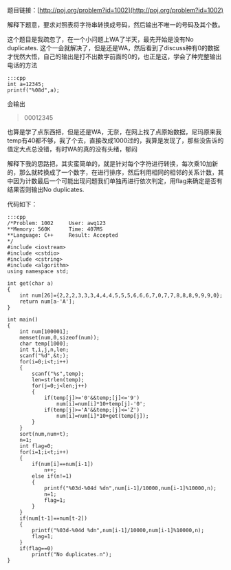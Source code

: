 <!--
.. title: POJ 1002 487-3279 C++版
.. slug: poj-1002
.. date: 2013-04-07T06:18:53+08:00
.. tags:
.. link:
.. description:
.. type: text
-->

题目链接：[http://poj.org/problem?id=1002](http://poj.org/problem?id=1002)


解释下题意，要求对照表将字符串转换成号码，然后输出不唯一的号码及其个数。

这个题目是我疏忽了，在一个小问题上WA了半天，最先开始是没有No duplicates. 这个一会就解决了，但是还是WA，然后看到了discuss种有0的数据才恍然大悟，自己的输出是打不出数字前面的0的，也正是这，学会了种完整输出电话的方法

	:::cpp
	int a=12345;
	printf("%08d",a);

会输出

>00012345

也算是学了点东西把，但是还是WA，无奈，在网上找了点原始数据，尼玛原来我temp有40都不够，我了个去，直接改成1000过的，我算是发现了，那些没告诉的值定大点总没错，有时WA的真的没有头绪，郁闷

解释下我的思路把，其实蛮简单的，就是针对每个字符进行转换，每次乘10加新的，那么就转换成了一个数字，在进行排序，然后利用相同的相邻的关系计数，其中因为计数最后一个可能出现问题我们单独再进行依次判定，用flag来确定是否有结果否则输出No duplicates.

代码如下：

	:::cpp
	/*Problem: 1002		User: awq123
	**Memory: 560K		Time: 407MS
	**Language: C++		Result: Accepted
	*/
	#include <iostream>
	#include <cstdio>
	#include <cstring>
	#include <algorithm>
	using namespace std;

	int get(char a)
	{
		int num[26]={2,2,2,3,3,3,4,4,4,5,5,5,6,6,6,7,0,7,7,8,8,8,9,9,9,0};
		return num[a-'A'];
	}

	int main()
	{
		int num[100001];
		memset(num,0,sizeof(num));
		char temp[1000];
		int t,i,j,n,len;
		scanf("%d",&t;);
		for(i=0;i<t;i++)
		{
			scanf("%s",temp);
			len=strlen(temp);
			for(j=0;j<len;j++)
			{
				if(temp[j]>='0'&&temp;[j]<='9')
					num[i]=num[i]*10+temp[j]-'0';
				if(temp[j]>='A'&&temp;[j]<='Z')
					num[i]=num[i]*10+get(temp[j]);
			}
		}
		sort(num,num+t);
		n=1;
		int flag=0;
		for(i=1;i<t;i++)
		{
			if(num[i]==num[i-1])
				n++;
			else if(n!=1)
			{
				printf("%03d-%04d %dn",num[i-1]/10000,num[i-1]%10000,n);
				n=1;
				flag=1;
			}
		}
		if(num[t-1]==num[t-2])
		{
			printf("%03d-%04d %dn",num[i-1]/10000,num[i-1]%10000,n);
			flag=1;
		}
		if(flag==0)
			printf("No duplicates.n");	
	}